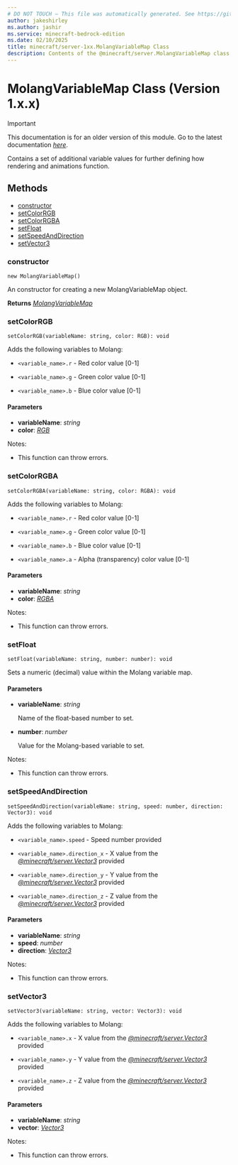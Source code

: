 ```yaml
---
# DO NOT TOUCH — This file was automatically generated. See https://github.com/mojang/minecraftapidocsgenerator to modify descriptions, examples, etc.
author: jakeshirley
ms.author: jashir
ms.service: minecraft-bedrock-edition
ms.date: 02/10/2025
title: minecraft/server-1xx.MolangVariableMap Class
description: Contents of the @minecraft/server.MolangVariableMap class (Version 1.x.x).
---
```

# MolangVariableMap Class (Version 1.x.x)

> [!IMPORTANT]
> This documentation is for an older version of this module. Go to the latest documentation [*here*](../../../scriptapi/minecraft/server/MolangVariableMap.md).

Contains a set of additional variable values for further defining how rendering and animations function.

## Methods
- [constructor](#constructor)
- [setColorRGB](#setcolorrgb)
- [setColorRGBA](#setcolorrgba)
- [setFloat](#setfloat)
- [setSpeedAndDirection](#setspeedanddirection)
- [setVector3](#setvector3)

### **constructor**
`
new MolangVariableMap()
`

An constructor for creating a new MolangVariableMap object.

**Returns** [*MolangVariableMap*](MolangVariableMap.md)

### **setColorRGB**
`
setColorRGB(variableName: string, color: RGB): void
`

Adds the following variables to Molang:

- `<variable_name>.r` - Red color value [0-1]

- `<variable_name>.g` - Green color value [0-1]

- `<variable_name>.b` - Blue color value [0-1]

#### **Parameters**
- **variableName**: *string*
- **color**: [*RGB*](RGB.md)
  
Notes:
- This function can throw errors.

### **setColorRGBA**
`
setColorRGBA(variableName: string, color: RGBA): void
`

Adds the following variables to Molang:

- `<variable_name>.r` - Red color value [0-1]

- `<variable_name>.g` - Green color value [0-1]

- `<variable_name>.b` - Blue color value [0-1]

- `<variable_name>.a` - Alpha (transparency) color value [0-1]

#### **Parameters**
- **variableName**: *string*
- **color**: [*RGBA*](RGBA.md)
  
Notes:
- This function can throw errors.

### **setFloat**
`
setFloat(variableName: string, number: number): void
`

Sets a numeric (decimal) value within the Molang variable map.

#### **Parameters**
- **variableName**: *string*
  
  Name of the float-based number to set.
- **number**: *number*
  
  Value for the Molang-based variable to set.
  
Notes:
- This function can throw errors.

### **setSpeedAndDirection**
`
setSpeedAndDirection(variableName: string, speed: number, direction: Vector3): void
`

Adds the following variables to Molang:

- `<variable_name>.speed` - Speed number provided

- `<variable_name>.direction_x` - X value from the [*@minecraft/server.Vector3*](../../../priorscriptapi/minecraft/server-1xx/Vector3.md) provided

- `<variable_name>.direction_y` - Y value from the [*@minecraft/server.Vector3*](../../../priorscriptapi/minecraft/server-1xx/Vector3.md) provided

- `<variable_name>.direction_z` - Z value from the [*@minecraft/server.Vector3*](../../../priorscriptapi/minecraft/server-1xx/Vector3.md) provided

#### **Parameters**
- **variableName**: *string*
- **speed**: *number*
- **direction**: [*Vector3*](Vector3.md)
  
Notes:
- This function can throw errors.

### **setVector3**
`
setVector3(variableName: string, vector: Vector3): void
`

Adds the following variables to Molang:

- `<variable_name>.x` - X value from the [*@minecraft/server.Vector3*](../../../priorscriptapi/minecraft/server-1xx/Vector3.md) provided

- `<variable_name>.y` - Y value from the [*@minecraft/server.Vector3*](../../../priorscriptapi/minecraft/server-1xx/Vector3.md) provided

- `<variable_name>.z` - Z value from the [*@minecraft/server.Vector3*](../../../priorscriptapi/minecraft/server-1xx/Vector3.md) provided

#### **Parameters**
- **variableName**: *string*
- **vector**: [*Vector3*](Vector3.md)
  
Notes:
- This function can throw errors.
